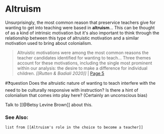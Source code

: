 # Altruism

Unsurprisingly, the most common reason that preservice teachers give for wanting to get into teaching were based in **altruism**... This can be thought of as a kind of intrinsic motivation but it's also important to think through the relationship between this type of altruistic motivation and a similar motivation used to bring about colonialism. 

> Altruistic motivations were among the most common reasons the teacher candidates identified for wanting to teach... Three themes account for these motivations, including the single most prominent within our analysis: the desire to make a difference for individual children.
<cite>[[Rutten & Badiali 2020]]</cite> | [Page 5](highlights://Rutten%20&%20Badiali%202020#page=5)

#❓question Does the altruistic nature of wanting to teach interfere with the need to be culturally responsive with instruction? Is there a hint of colonialism that comes into play here? (Certainly an unconscious bias)

Talk to [[@Betsy Levine Brown]] about this. 

### See Also:
```dataview
list from [[Altruism's role in the choice to become a teacher]]
```